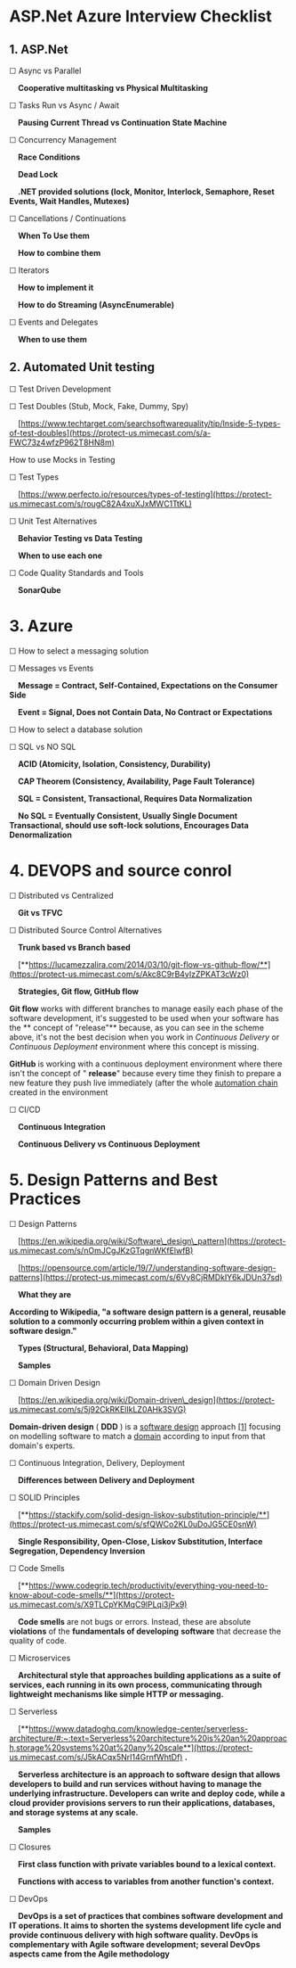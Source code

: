 # ASP.Net Azure Interview Checklist

## 1. ASP.Net

☐ Async vs Parallel

&nbsp;&nbsp;&nbsp;&nbsp;**Cooperative multitasking vs Physical Multitasking**

☐ Tasks Run vs Async / Await

&nbsp;&nbsp;&nbsp;&nbsp;**Pausing Current Thread vs Continuation State Machine**

☐ Concurrency Management

&nbsp;&nbsp;&nbsp;&nbsp;**Race Conditions**

&nbsp;&nbsp;&nbsp;&nbsp;**Dead Lock**

&nbsp;&nbsp;&nbsp;&nbsp;**.NET provided solutions (lock, Monitor, Interlock, Semaphore, Reset Events, Wait Handles, Mutexes)**

☐ Cancellations / Continuations

&nbsp;&nbsp;&nbsp;&nbsp;**When To Use them**

&nbsp;&nbsp;&nbsp;&nbsp;**How to combine them**

☐ Iterators

&nbsp;&nbsp;&nbsp;&nbsp;**How to implement it**

&nbsp;&nbsp;&nbsp;&nbsp;**How to do Streaming (AsyncEnumerable)**

☐ Events and Delegates

&nbsp;&nbsp;&nbsp;&nbsp;**When to use them**

## 2. Automated Unit testing

☐ Test Driven Development

☐ Test Doubles (Stub, Mock, Fake, Dummy, Spy)

&nbsp;&nbsp;&nbsp;&nbsp;[https://www.techtarget.com/searchsoftwarequality/tip/Inside-5-types-of-test-doubles](https://protect-us.mimecast.com/s/a-FWC73z4wfzP962T8HN8m)

How to use Mocks in Testing

☐ Test Types

&nbsp;&nbsp;&nbsp;&nbsp;[https://www.perfecto.io/resources/types-of-testing](https://protect-us.mimecast.com/s/rougC82A4xuXJxMWC1TtKL)

☐ Unit Test Alternatives

&nbsp;&nbsp;&nbsp;&nbsp;**Behavior Testing vs Data Testing**

&nbsp;&nbsp;&nbsp;&nbsp;**When to use each one**

☐ Code Quality Standards and Tools

&nbsp;&nbsp;&nbsp;&nbsp;**SonarQube**

# 3. Azure

☐ How to select a messaging solution

☐ Messages vs Events

&nbsp;&nbsp;&nbsp;&nbsp;**Message = Contract, Self-Contained, Expectations on the Consumer Side**

&nbsp;&nbsp;&nbsp;&nbsp;**Event = Signal, Does not Contain Data, No Contract or Expectations**

☐ How to select a database solution

☐ SQL vs NO SQL

&nbsp;&nbsp;&nbsp;&nbsp;**ACID (Atomicity, Isolation, Consistency, Durability)**

&nbsp;&nbsp;&nbsp;&nbsp;**CAP Theorem (Consistency, Availability, Page Fault Tolerance)**

&nbsp;&nbsp;&nbsp;&nbsp;**SQL = Consistent, Transactional, Requires Data Normalization**

&nbsp;&nbsp;&nbsp;&nbsp;**No SQL = Eventually Consistent, Usually Single Document Transactional, should use soft-lock solutions, Encourages Data Denormalization**

# 4. DEVOPS and source conrol

☐ Distributed vs Centralized

&nbsp;&nbsp;&nbsp;&nbsp;**Git vs TFVC**

☐ Distributed Source Control Alternatives

&nbsp;&nbsp;&nbsp;&nbsp;**Trunk based vs Branch based**

&nbsp;&nbsp;&nbsp;&nbsp;[**https://lucamezzalira.com/2014/03/10/git-flow-vs-github-flow/**](https://protect-us.mimecast.com/s/Akc8C9rB4yIzZPKAT3cWz0)

&nbsp;&nbsp;&nbsp;&nbsp;**Strategies, Git flow, GitHub flow**

**Git flow** works with different branches to manage easily each phase of the software development, it&#39;s suggested to be used when your software has the ** concept of &quot;release&quot;**  because, as you can see in the scheme above, it&#39;s not the best decision when you work in _Continuous Delivery_ or _Continuous Deployment_ environment where this concept is missing.

**GitHub** is working with a continuous deployment environment where there isn&#39;t the concept of &quot; **release**&quot; because every time they finish to prepare a new feature they push live immediately (after the whole [automation chain](https://protect-us.mimecast.com/s/r96CC0RpQmIkElWQHWw6VE) created in the environment

☐ CI/CD

&nbsp;&nbsp;&nbsp;&nbsp;**Continuous Integration**

&nbsp;&nbsp;&nbsp;&nbsp;**Continuous Delivery vs Continuous Deployment**

# 5. Design Patterns and Best Practices

☐   Design Patterns

&nbsp;&nbsp;&nbsp;&nbsp;[https://en.wikipedia.org/wiki/Software\_design\_pattern](https://protect-us.mimecast.com/s/nOmJCgJKzGTqgnWKfElwfB)

&nbsp;&nbsp;&nbsp;&nbsp;[https://opensource.com/article/19/7/understanding-software-design-patterns](https://protect-us.mimecast.com/s/6Vy8CjRMDkIY6kJDUn37sd)

&nbsp;&nbsp;&nbsp;&nbsp;**What they are**

**According to Wikipedia, &quot;a software design pattern is a general, reusable solution to a commonly occurring problem within a given context in software design.&quot;**

&nbsp;&nbsp;&nbsp;&nbsp;**Types (Structural, Behavioral, Data Mapping)**

&nbsp;&nbsp;&nbsp;&nbsp;**Samples**

☐ Domain Driven Design

&nbsp;&nbsp;&nbsp;&nbsp;[https://en.wikipedia.org/wiki/Domain-driven\_design](https://protect-us.mimecast.com/s/5j92CkRKElIkLZ0AHk3SVG)

**Domain-driven design**  ( **DDD** ) is a [software design](https://protect-us.mimecast.com/s/aSCOClYLGmC19DKmfgDUKT) approach [[1]](https://protect-us.mimecast.com/s/xVdrCmZ6Jnup0GY8f45rzL) focusing on modelling software to match a [domain](https://protect-us.mimecast.com/s/YjxsCn5XKotXyQLgCPRCmR) according to input from that domain&#39;s experts.

☐ Continuous Integration, Delivery, Deployment

&nbsp;&nbsp;&nbsp;&nbsp;**Differences between Delivery and Deployment**

☐ SOLID Principles

&nbsp;&nbsp;&nbsp;&nbsp;[**https://stackify.com/solid-design-liskov-substitution-principle/**](https://protect-us.mimecast.com/s/sfQWCo2KL0uDoJG5CE0snW)

&nbsp;&nbsp;&nbsp;&nbsp;**Single Responsibility, Open-Close, Liskov Substitution, Interface Segregation, Dependency Inversion**

☐ Code Smells

&nbsp;&nbsp;&nbsp;&nbsp;[**https://www.codegrip.tech/productivity/everything-you-need-to-know-about-code-smells/**](https://protect-us.mimecast.com/s/X9TLCpYKMqC9lPLqi3jPx9)

&nbsp;&nbsp;&nbsp;&nbsp;**Code smells**  are not bugs or errors. Instead, these are absolute  **violations**  of the  **fundamentals of developing**   **software**  that decrease the quality of code.

☐ Microservices

&nbsp;&nbsp;&nbsp;&nbsp;**Architectural style that approaches building applications as a suite of services, each running in its own process, communicating through lightweight mechanisms like simple HTTP or messaging.**

☐ Serverless

&nbsp;&nbsp;&nbsp;&nbsp;[**https://www.datadoghq.com/knowledge-center/serverless-architecture/#:~:text=Serverless%20architecture%20is%20an%20approach,storage%20systems%20at%20any%20scale**](https://protect-us.mimecast.com/s/J5kACqx5NrI14GrnfWhtDf) **.**

&nbsp;&nbsp;&nbsp;&nbsp;**Serverless architecture is an approach to software design that allows developers to build and run services without having to manage the underlying infrastructure. Developers can write and deploy code, while a cloud provider provisions servers to run their applications, databases, and storage systems at any scale.**

&nbsp;&nbsp;&nbsp;&nbsp;**Samples**

☐ Closures

&nbsp;&nbsp;&nbsp;&nbsp;**First class function with private variables bound to a lexical context.**

&nbsp;&nbsp;&nbsp;&nbsp;**Functions with access to variables from another function&#39;s context.**

☐ DevOps

&nbsp;&nbsp;&nbsp;&nbsp;**DevOps is a set of practices that combines software development and IT operations. It aims to shorten the systems development life cycle and provide continuous delivery with high software quality. DevOps is complementary with Agile software development; several DevOps aspects came from the Agile methodology**